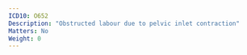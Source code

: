 ```yaml
---
ICD10: O652
Description: "Obstructed labour due to pelvic inlet contraction"
Matters: No
Weight: 0
---
```

